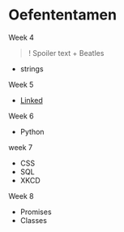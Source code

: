 # Oefententamen
Week 4
>! Spoiler text  + Beatles
  + strings  
  
Week 5
  + <a href="https://github.com/maaker48/Oefententamen/blob/master/linked(1).c">Linked</a>  
  
Week 6  
  + Python  
  
week 7  
  + CSS
  + SQL
  + XKCD  
  
Week 8  
  + Promises
  + Classes
